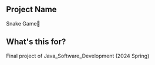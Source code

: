 ## Project Name

Snake Game:snake:

## What's this for?

Final project of Java_Software_Development (2024 Spring)
